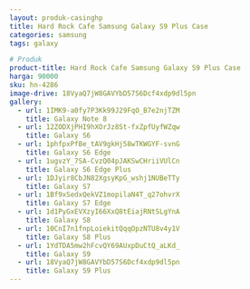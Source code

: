 ```yaml
---
layout: produk-casinghp
title: Hard Rock Cafe Samsung Galaxy S9 Plus Case
categories: samsung
tags: galaxy

# Produk
product-title: Hard Rock Cafe Samsung Galaxy S9 Plus Case
harga: 90000
sku: hn-4286
image-drive: 18VyaQ7jW8GAVYbD57S6Dcf4xdp9dl5pn
gallery:
  - url: 1IMK9-a0fy7P3Kk99J29FqO_B7e2njTZM
    title: Galaxy Note 8
  - url: 12ZODXjPHI9hXOrJz8St-fxZpfUyfWZqw
    title: Galaxy S6
  - url: 1phfpxPfBe_tAV9gkHj58wTKWGYF-svnG
    title: Galaxy S6 Edge
  - url: 1ugvzY_7SA-CvzQ04pJAKSwCHriiVUlCn
    title: Galaxy S6 Edge Plus
  - url: 1DJyir8CbJN82XgsyKpG_wshj1NUBeTTy
    title: Galaxy S7
  - url: 1Bf9xSedxQekVZ1mopilaN4T_q27ohvrX
    title: Galaxy S7 Edge
  - url: 1d1PyGxEVXzyI66XxQ8tEiajRNtSLgYnA
    title: Galaxy S8
  - url: 10CnI7n1fnpLoiekitQqqOpzNTU8v4y1V
    title: Galaxy S8 Plus
  - url: 1YdTDA5mw2hFcvQY69AUxpDuCtQ_aLKd_
    title: Galaxy S9
  - url: 18VyaQ7jW8GAVYbD57S6Dcf4xdp9dl5pn
    title: Galaxy S9 Plus
---
```

